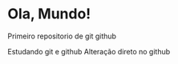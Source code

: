 # Ola, Mundo!
 Primeiro repositorio de git github

Estudando git e github
Alteração direto no github
